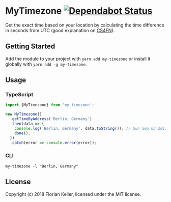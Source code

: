 # MyTimezone [![Dependabot Status](https://api.dependabot.com/badges/status?host=github&repo=ffflorian/my-timezone)](https://dependabot.com)

Get the exact time based on your location by calculating the time difference in seconds from UTC (good explanation on [CS4FN](http://www.cs4fn.org/mobile/owntimezone.php)).

## Getting Started
Add the module to your project with `yarn add my-timezone` or install it globally with `yarn add -g my-timezone`.

## Usage

### TypeScript

```ts
import {MyTimezone} from 'my-timezone';

new MyTimezone()
  .getTimeByAddress('Berlin, Germany')
  .then(data => {
    console.log('Berlin, Germany', data.toString()); // Sun Sep 03 2017 14:29:49 GMT+0200
    done();
  })
  .catch(error => console.error(error));
```

### CLI

```
my-timezone -l "Berlin, Germany"
```

## License
Copyright (c) 2018 Florian Keller,
licensed under the MIT license.
